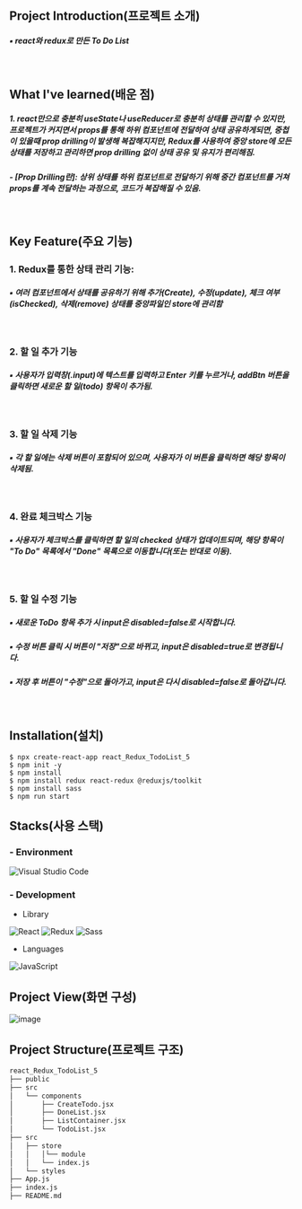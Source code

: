 ## Project Introduction(프로젝트 소개)
##### ▪ react와 redux로 만든 To Do List
<br/>

## What I've learned(배운 점)
##### 1. react만으로 충분히 useState나 useReducer로 충분히 상태를 관리할 수 있지만, 프로젝트가 커지면서 props를 통해 하위 컴포넌트에 전달하여 상태 공유하게되면, 중첩이 있을때 prop drilling이 발생해 복잡해지지만, Redux를 사용하여 중앙 store에 모든 상태를 저장하고 관리하면 prop drilling 없이 상태 공유 및 유지가 편리해짐.
##### - [Prop Drilling란]: 상위 상태를 하위 컴포넌트로 전달하기 위해 중간 컴포넌트를 거쳐 props를 계속 전달하는 과정으로, 코드가 복잡해질 수 있음.
<br/>

## Key Feature(주요 기능)
### 1. Redux를 통한 상태 관리 기능:
##### ▪ 여러 컴포넌트에서 상태를 공유하기 위해 추가(Create), 수정(update), 체크 여부(isChecked), 삭제(remove) 상태를 중앙파일인 store에 관리함
<br/>

### 2. 할 일 추가 기능
##### ▪ 사용자가 입력창(.input)에 텍스트를 입력하고 Enter 키를 누르거나, addBtn 버튼을 클릭하면 새로운 할 일(todo) 항목이 추가됨.
<br/>

### 3. 할 일 삭제 기능
##### ▪ 각 할 일에는 삭제 버튼이 포함되어 있으며, 사용자가 이 버튼을 클릭하면 해당 항목이 삭제됨.
<br/>

### 4. 완료 체크박스 기능
##### ▪ 사용자가 체크박스를 클릭하면 할 일의 checked 상태가 업데이트되며, 해당 항목이 "To Do" 목록에서 "Done" 목록으로 이동합니다(또는 반대로 이동).
<br/>

### 5. 할 일 수정 기능
##### ▪ 새로운 ToDo 항목 추가 시 input은 disabled=false로 시작합니다.
##### ▪ 수정 버튼 클릭 시 버튼이 "저장"으로 바뀌고, input은 disabled=true로 변경됩니다.
##### ▪ 저장 후 버튼이 "수정"으로 돌아가고, input은 다시 disabled=false로 돌아갑니다.
<br/>

## Installation(설치)
```
$ npx create-react-app react_Redux_TodoList_5
$ npm init -y
$ npm install
$ npm install redux react-redux @reduxjs/toolkit
$ npm install sass
$ npm run start
```

## Stacks(사용 스택)
### - Environment
![Visual Studio Code](https://img.shields.io/badge/Visual%20Studio%20Code-007ACC?style=for-the-badge&logo=Visual%20Studio%20Code&logoColor=white)
<br/>

### - Development
- Library

![React](https://img.shields.io/badge/React-20232A?style=for-the-badge&logo=react&logoColor=61DAFB)
![Redux](https://img.shields.io/badge/Redux-764ABC?style=for-the-badge&logo=Redux&logoColor=white)
![Sass](https://img.shields.io/badge/Sass-CC6699?style=for-the-badge&logo=Sass&logoColor=white)
<br/>
  
- Languages

![JavaScript](https://img.shields.io/badge/JavaScript-F7DF1E?style=for-the-badge&logo=Javascript&logoColor=white)
<br/>

## Project View(화면 구성)
![image](https://github.com/user-attachments/assets/9e029fc2-c461-4c7d-a5f9-83238a925576)


## Project Structure(프로젝트 구조)
```markdown
react_Redux_TodoList_5
├── public
├── src
│   └── components
│       ├── CreateTodo.jsx
│       ├── DoneList.jsx
│       ├── ListContainer.jsx
│       └── TodoList.jsx
├── src
│   ├── store
│   │   │└── module
│   │   └── index.js
│   └── styles
├── App.js
├── index.js
├── README.md
```
